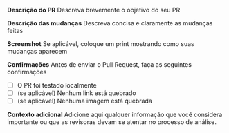 **Descrição do PR**
Descreva brevemente o objetivo do seu PR

**Descrição das mudanças**
Descreva concisa e claramente as mudanças feitas

**Screenshot**
Se aplicável, coloque um print mostrando como suas mudanças aparecem

**Confirmações**
Antes de enviar o Pull Request, faça as seguintes confirmações
- [ ] O PR foi testado localmente
- [ ] (se aplicável) Nenhum link está quebrado
- [ ] (se aplicável) Nenhuma imagem está quebrada

**Contexto adicional**
Adicione aqui qualquer informação que você considera importante ou que as
revisoras devam se atentar no processo de análise.
